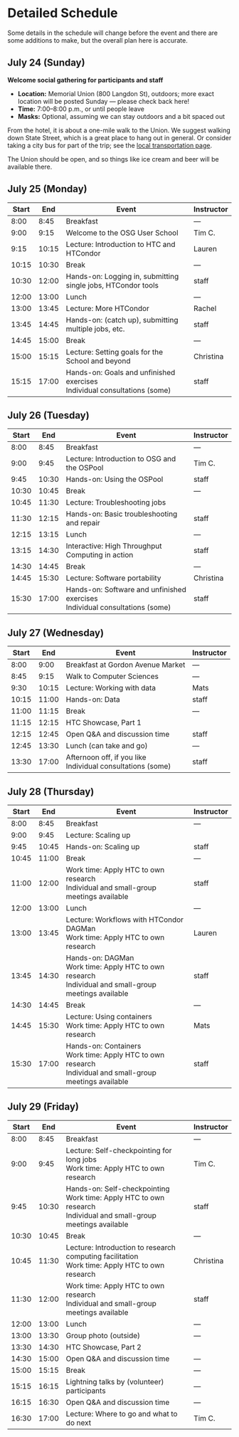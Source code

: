 # Detailed Schedule

Some details in the schedule will change before the event and there are some additions to make,
but the overall plan here is accurate.

## July 24 (Sunday)

**Welcome social gathering for participants and staff**

*   **Location:** Memorial Union (800 Langdon St), outdoors;
    more exact location will be posted Sunday&nbsp;&mdash; please check back here!
*   **Time:** 7:00&ndash;8:00 p.m., or until people leave
*   **Masks:** Optional, assuming we can stay outdoors and a bit spaced out

From the hotel, it is about a one-mile walk to the Union.
We suggest walking down State Street, which is a great place to hang out in general.
Or consider taking a city bus for part of the trip; see the [local transportation page](logistics/local-transportation.md).

The Union should be open, and so things like ice cream and beer will be available there.

## July 25 (Monday)

<table>
    <thead>
    <tr>
        <th>Start</th>
        <th>End</th>
        <th>Event</th>
        <th>Instructor</th>
    </tr>
    </thead>
    <tbody>
    <tr>
        <td>8:00</td>
        <td>8:45</td>
        <td>Breakfast</td>
        <td>—</td>
    </tr>
    <tr>
        <td>9:00</td>
        <td>9:15</td>
        <td>Welcome to the OSG User School</td>
        <td>Tim C.</td>
    </tr>
    <tr>
        <td>9:15</td>
        <td>10:15</td>
        <td><span class="before-dot text-light-blue">Lecture: Introduction to HTC and HTCondor</span></td>
        <td>Lauren</td>
    </tr>
    <tr>
        <td>10:15</td>
        <td>10:30</td>
        <td>Break</td>
        <td>—</td>
    </tr>
    <tr>
        <td>10:30</td>
        <td>12:00</td>
        <td><span class="before-dot text-pink">Hands-on: Logging in, submitting single jobs, HTCondor tools</span></td>
        <td>staff</td>
    </tr>
    <tr>
        <td>12:00</td>
        <td>13:00</td>
        <td>Lunch</td>
        <td>—</td>
    </tr>
    <tr>
        <td>13:00</td>
        <td>13:45</td>
        <td><span class="before-dot text-light-blue">Lecture: More HTCondor</span></td>
        <td>Rachel</td>
    </tr>
    <tr>
        <td>13:45</td>
        <td>14:45</td>
        <td><span class="before-dot text-pink">Hands-on: (catch up), submitting multiple jobs, etc.</span></td>
        <td>staff</td>
    </tr>
    <tr>
        <td>14:45</td>
        <td>15:00</td>
        <td>Break</td>
        <td>—</td>
    </tr>
    <tr>
        <td>15:00</td>
        <td>15:15</td>
        <td><span class="before-dot text-light-blue">Lecture: Setting goals for the School and beyond</span></td>
        <td>Christina</td>
    </tr>
    <tr>
        <td>15:15</td>
        <td>17:00</td>
        <td>
            <span class="before-dot text-pink">Hands-on: Goals and unfinished exercises</span> 
            <br> 
            <span class="before-dot text-black">Individual consultations (some)</span>
        </td>
        <td>staff</td>
    </tr>
    </tbody>
</table>

## July 26 (Tuesday)

<table>
    <thead>
    <tr>
        <th>Start</th>
        <th>End</th>
        <th>Event</th>
        <th>Instructor</th>
    </tr>
    </thead>
    <tbody>
    <tr>
        <td>8:00</td>
        <td>8:45</td>
        <td>Breakfast</td>
        <td>—</td>
    </tr>
    <tr>
        <td>9:00</td>
        <td>9:45</td>
        <td><span class="before-dot text-light-blue">Lecture: Introduction to OSG and the OSPool</span></td>
        <td>Tim C.</td>
    </tr>
    <tr>
        <td>9:45</td>
        <td>10:30</td>
        <td><span class="before-dot text-pink">Hands-on: Using the OSPool</span></td>
        <td>staff</td>
    </tr>
    <tr>
        <td>10:30</td>
        <td>10:45</td>
        <td>Break</td>
        <td>—</td>
    </tr>
    <tr>
        <td>10:45</td>
        <td>11:30</td>
        <td><span class="before-dot text-light-blue">Lecture: Troubleshooting jobs</span></td>
        <td></td>
    </tr>
    <tr>
        <td>11:30</td>
        <td>12:15</td>
        <td><span class="before-dot text-pink">Hands-on: Basic troubleshooting and repair</span></td>
        <td>staff</td>
    </tr>
    <tr>
        <td>12:15</td>
        <td>13:15</td>
        <td>Lunch</td>
        <td>—</td>
    </tr>
    <tr>
        <td>13:15</td>
        <td>14:30</td>
        <td><span class="before-dot text-blue">Interactive: High Throughput Computing in action</span></td>
        <td>staff</td>
    </tr>
    <tr>
        <td>14:30</td>
        <td>14:45</td>
        <td>Break</td>
        <td>—</td>
    </tr>
    <tr>
        <td>14:45</td>
        <td>15:30</td>
        <td><span class="before-dot text-light-blue">Lecture: Software portability</span></td>
        <td>Christina</td>
    </tr>
    <tr>
        <td>15:30</td>
        <td>17:00</td>
        <td>
            <span class="before-dot text-pink">Hands-on: Software and unfinished exercises</span>
            <br> 
            <span class="before-dot text-black">Individual consultations (some)</span>
        </td>
        <td>staff</td>
    </tr>
    </tbody>
</table>

## July 27 (Wednesday)

<table>
    <thead>
    <tr>
        <th>Start</th>
        <th>End</th>
        <th>Event</th>
        <th>Instructor</th>
    </tr>
    </thead>
    <tbody>
    <tr>
        <td>8:00</td>
        <td>9:00</td>
        <td>Breakfast at Gordon Avenue Market</td>
        <td>—</td>
    </tr>
    <tr>
        <td>8:45</td>
        <td>9:15</td>
        <td>Walk to Computer Sciences</td>
        <td>—</td>
    </tr>
    <tr>
        <td>9:30</td>
        <td>10:15</td>
        <td><span class="before-dot text-light-blue">Lecture: Working with data</span></td>
        <td>Mats</td>
    </tr>
    <tr>
        <td>10:15</td>
        <td>11:00</td>
        <td><span class="before-dot text-pink">Hands-on: Data</span></td>
        <td>staff</td>
    </tr>
    <tr>
        <td>11:00</td>
        <td>11:15</td>
        <td>Break</td>
        <td>—</td>
    </tr>
    <tr>
        <td>11:15</td>
        <td>12:15</td>
        <td>HTC Showcase, Part 1</td>
        <td></td>
    </tr>
    <tr>
        <td>12:15</td>
        <td>12:45</td>
        <td>Open Q&amp;A and discussion time</td>
        <td>staff</td>
    </tr>
    <tr>
        <td>12:45</td>
        <td>13:30</td>
        <td>Lunch (can take and go)</td>
        <td>—</td>
    </tr>
    <tr>
        <td>13:30</td>
        <td>17:00</td>
        <td>
            Afternoon off, if you like <br> 
            <span class="before-dot text-black">Individual consultations (some)</span>
        </td>
        <td>staff</td>
    </tr>
    </tbody>
</table>

## July 28 (Thursday)

<table>
    <thead>
    <tr>
        <th>Start</th>
        <th>End</th>
        <th>Event</th>
        <th>Instructor</th>
    </tr>
    </thead>
    <tbody>
    <tr>
        <td>8:00</td>
        <td>8:45</td>
        <td>Breakfast</td>
        <td>—</td>
    </tr>
    <tr>
        <td>9:00</td>
        <td>9:45</td>
        <td><span class="before-dot text-light-blue">Lecture: Scaling up</span></td>
        <td></td>
    </tr>
    <tr>
        <td>9:45</td>
        <td>10:45</td>
        <td><span class="before-dot text-pink">Hands-on: Scaling up</span></td>
        <td>staff</td>
    </tr>
    <tr>
        <td>10:45</td>
        <td>11:00</td>
        <td>Break</td>
        <td>—</td>
    </tr>
    <tr>
        <td>11:00</td>
        <td>12:00</td>
        <td><span class="before-dot text-light-orange">Work time: Apply HTC to own research</span> <br> Individual and small-group meetings available</td>
        <td>staff</td>
    </tr>
    <tr>
        <td>12:00</td>
        <td>13:00</td>
        <td>Lunch</td>
        <td>—</td>
    </tr>
    <tr>
        <td>13:00</td>
        <td>13:45</td>
        <td>
            <span class="before-dot text-light-blue">Lecture: Workflows with HTCondor DAGMan </span><br>
            <span class="before-dot text-light-orange">Work time: Apply HTC to own research</span>
        </td>
        <td>Lauren</td>
    </tr>
    <tr>
        <td>13:45</td>
        <td>14:30</td>
        <td>
            <span class="before-dot text-pink">Hands-on: DAGMan</span> <br>
            <span class="before-dot text-light-orange">Work time: Apply HTC to own research</span> <br>
            <span class="before-dot text-black">Individual and small-group meetings available </span>
        </td>
        <td>staff</td>
    </tr>
    <tr>
        <td>14:30</td>
        <td>14:45</td>
        <td>Break</td>
        <td>—</td>
    </tr>
    <tr>
        <td>14:45</td>
        <td>15:30</td>
        <td>
            <span class="before-dot text-light-blue">Lecture: Using containers</span> <br> 
            <span class="before-dot text-light-orange">Work time: Apply HTC to own research</span>
        </td>
        <td>Mats</td>
    </tr>
    <tr>
        <td>15:30</td>
        <td>17:00</td>
        <td>
            <span class="before-dot text-pink">Hands-on: Containers</span> <br> 
            <span class="before-dot text-light-orange">Work time: Apply HTC to own research</span> <br>
            <span class="before-dot text-black">Individual and small-group meetings available</span>
        </td>
        <td>staff</td>
    </tr>
    </tbody>
</table>

## July 29 (Friday)

<table>
    <thead>
    <tr>
        <th>Start</th>
        <th>End</th>
        <th>Event</th>
        <th>Instructor</th>
    </tr>
    </thead>
    <tbody>
    <tr>
        <td>8:00</td>
        <td>8:45</td>
        <td>Breakfast</td>
        <td>—</td>
    </tr>
    <tr>
        <td>9:00</td>
        <td>9:45</td>
        <td>
            <span class="before-dot text-light-blue">Lecture: Self-checkpointing for long jobs</span> <br>
            <span class="before-dot text-light-orange">Work time: Apply HTC to own research</span>
        </td>
        <td>Tim C.</td>
    </tr>
    <tr>
        <td>9:45</td>
        <td>10:30</td>
        <td>
            <span class="before-dot text-pink">Hands-on: Self-checkpointing</span> <br>
            <span class="before-dot text-light-orange">Work time: Apply HTC to own research</span> <br>
            <span class="before-dot text-black">Individual and small-group meetings available</span>
        </td>
        <td>staff</td>
    </tr>
    <tr>
        <td>10:30</td>
        <td>10:45</td>
        <td>Break</td>
        <td>—</td>
    </tr>
    <tr>
        <td>10:45</td>
        <td>11:30</td>
        <td>
            <span class="before-dot text-light-blue">Lecture: Introduction to research computing facilitation</span> <br>
            <span class="before-dot text-light-orange">Work time: Apply HTC to own research</span>
        </td>
        <td>Christina</td>
    </tr>
    <tr>
        <td>11:30</td>
        <td>12:00</td>
        <td>
            <span class="before-dot text-light-orange">Work time: Apply HTC to own research </span><br>
            <span class="before-dot text-black">Individual and small-group meetings available</span>
        </td>
        <td>staff</td>
    </tr>
    <tr>
        <td>12:00</td>
        <td>13:00</td>
        <td>Lunch</td>
        <td>—</td>
    </tr>
    <tr>
        <td>13:00</td>
        <td>13:30</td>
        <td>Group photo (outside)</td>
        <td>—</td>
    </tr>
    <tr>
        <td>13:30</td>
        <td>14:30</td>
        <td>HTC Showcase, Part 2</td>
        <td></td>
    </tr>
    <tr>
        <td>14:30</td>
        <td>15:00</td>
        <td>Open Q&amp;A and discussion time</td>
        <td>—</td>
    </tr>
    <tr>
        <td>15:00</td>
        <td>15:15</td>
        <td>Break</td>
        <td>—</td>
    </tr>
    <tr>
        <td>15:15</td>
        <td>16:15</td>
        <td>Lightning talks by (volunteer) participants</td>
        <td>—</td>
    </tr>
    <tr>
        <td>16:15</td>
        <td>16:30</td>
        <td>Open Q&amp;A and discussion time</td>
        <td>—</td>
    </tr>
    <tr>
        <td>16:30</td>
        <td>17:00</td>
        <td><span class="before-dot text-light-blue">Lecture: Where to go and what to do next</span></td>
        <td>Tim C.</td>
    </tr>
    </tbody>
</table>
